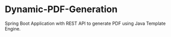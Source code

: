 # Dynamic-PDF-Generation
Spring Boot Application with REST API to generate PDF using Java Template Engine.
